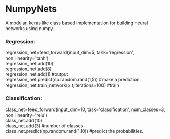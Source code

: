 # NumpyNets

A modular, keras like class based implementation for building neural networks using numpy. 


### Regression: 

regression_net=feed_forward(input_dim=5, task='regression', non_linearity='tanh')                  
regression_net.add(10)  
regression_net.add(8)  
regression_net.add(1)  #output  
regression_net.predict(np.random.rand(1,5))   #make a prediction  
regression_net.train_network(x,t,iterations=100)   #train  

### Classification:

class_net=feed_forward(input_dim=10, task='classification', num_classes=3, non_linearity='relu')        
class_net.add(10)   
class_net.add(3) #number of classes  
class_net.predict(np.random.rand(1,10)) #predict the probabilities.  


